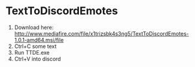 # TextToDiscordEmotes

1) Download here: http://www.mediafire.com/file/x1trizsbk4s3ng5/TextToDiscordEmotes-1.0.1-amd64.msi/file
2) Ctrl+C some text
3) Run TTDE.exe
4) Ctrl+V into discord
